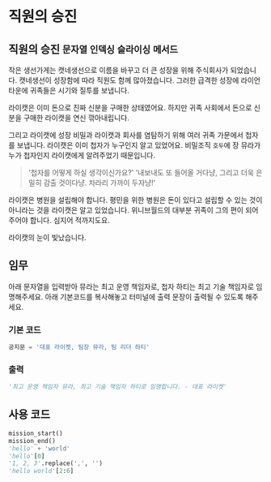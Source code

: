 # 직원의 승진

## 직원의 승진 `문자열` `인덱싱` `슬라이싱` `메서드`

작은 생선가게는 캣네생선으로 이름을 바꾸고 더 큰 성장을 위해 주식회사가 되었습니다. 캣네생선이 성장함에 따라 직원도 함께 많아졌습니다. 그러한 급격한 성장에 라이언 타운에 귀족들은 시기와 질투를 보냅니다.

라이캣은 이미 돈으로 진짜 신분을 구매한 상태였어요. 하지만 귀족 사회에서 돈으로 신분을 구매한 라이캣을 연신 깎아내립니다.

그리고 라이캣에 성장 비밀과 라이캣과 회사를 염탐하기 위해 여러 귀족 가문에서 첩자를 보냅니다. 라이캣은 이미 첩자가 누구인지 알고 있었어요. 비밀조직 `호두`에 장 뮤라가 누가 첩자인지 라이캣에게 알려주었기 때문입니다.

> '첩자를 어떻게 하실 생각이신가요?'
> '내보내도 또 들어올 거다냥, 그리고 더욱 은밀히 감출 것이다냥. 차라리 가까이 두자냥!'

라이캣은 병원을 설립해야 합니다. 평민을 위한 병원은 돈이 있다고 설립할 수 있는 것이 아니라는 것을 라이캣은 알고 있었습니다. 위니브월드의 대부분 귀족이 그의 편이 되어주어야 합니다. 심지어 적까지도요.

라이캣의 눈이 빛났습니다.


## 임무

아래 문자열을 입력받아 뮤라는 최고 운영 책임자로, 첩자 하티는 최고 기술 책임자로 임명해주세요. 아래 기본코드를 복사해놓고 터미널에 출력 문장이 출력될 수 있도록 해주세요.

### 기본 코드
```python
공지문 = '대표 라이켓, 팀장 뮤라, 팀 리더 하티'
```

### 출력
```python
'최고 운영 책임자 뮤라, 최고 기술 책임자 하티로 임명합니다. - 대표 라이켓'
```


## 사용 코드

```python
mission_start()
mission_end()
'hello' + 'world'
'hello'[0]
'1, 2, 3'.replace(',', '')
'hello world'[2:6]
```